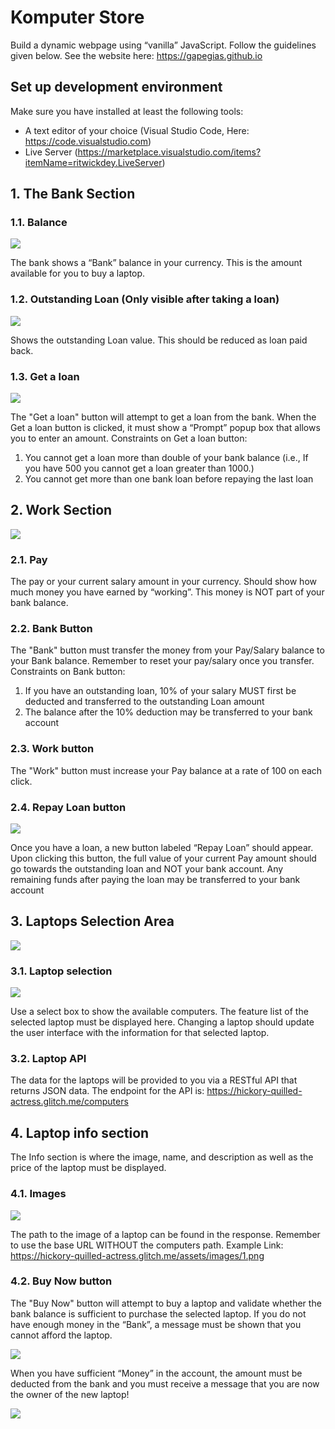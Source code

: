 # **Komputer Store**
Build a dynamic webpage using “vanilla” JavaScript. Follow the guidelines given below.
See the website here: https://gapegias.github.io
## **Set up development environment**
Make sure you have installed at least the following tools:
- A text editor of your choice (Visual Studio Code, Here: https://code.visualstudio.com)
- Live Server (https://marketplace.visualstudio.com/items?itemName=ritwickdey.LiveServer)
## **1. The Bank Section**
### **1.1. Balance**

<img src="/pictures/bank_section.PNG">

The bank shows a “Bank” balance in your currency. This is the amount available for you to buy a laptop.
### **1.2. Outstanding Loan (Only visible after taking a loan)**

<img src="/pictures/bank_section_after_a_loan.PNG">

Shows the outstanding Loan value. This should be reduced as loan paid back. 
### **1.3. Get a loan**

<img src="/pictures/bank_section_loan_prompt_window.PNG">

The "Get a loan" button will attempt to get a loan from the bank. When the Get a loan button is clicked, it must show a “Prompt” popup box that allows you to enter an amount.
Constraints on Get a loan button:
1. You cannot get a loan more than double of your bank balance (i.e., If you have 500 you cannot get a loan greater than 1000.)
2. You cannot get more than one bank loan before repaying the last loan
## **2. Work Section**

<img src="/pictures/work_section.PNG">

### **2.1. Pay**
The pay or your current salary amount in your currency. Should show how much money you have earned by “working”. This money is NOT part of your bank balance. 
### **2.2. Bank Button**
The "Bank" button must transfer the money from your Pay/Salary balance to your Bank balance. Remember to reset your pay/salary once you transfer.
Constraints on Bank button:
1. If you have an outstanding loan, 10% of your salary MUST first be deducted and transferred to the outstanding Loan amount
2. The balance after the 10% deduction may be transferred to your bank account
### **2.3. Work button**
The "Work" button must increase your Pay balance at a rate of 100 on each click.
### **2.4. Repay Loan button**

<img src="/pictures/work_section_after_a_loan.PNG">

Once you have a loan, a new button labeled “Repay Loan” should appear. Upon clicking this button, the full value of your current Pay amount should go towards the outstanding loan and NOT your bank account.
Any remaining funds after paying the loan may be transferred to your bank account
## **3. Laptops Selection Area**

<img src="/pictures/laptop_section.PNG">

### **3.1. Laptop selection**

<img src="/pictures/laptop_section_selectBox.PNG">

Use a select box to show the available computers. The feature list of the selected laptop must be displayed here. Changing a laptop should update the user interface with the information for that selected laptop.
### **3.2. Laptop API**
The data for the laptops will be provided to you via a RESTful API that returns JSON data.
The endpoint for the API is: https://hickory-quilled-actress.glitch.me/computers
## **4. Laptop info section**
The Info section is where the image, name, and description as well as the price of the laptop must be displayed.
### **4.1. Images**

<img src="/pictures/laptop_info_area.PNG">

The path to the image of a laptop can be found in the response. Remember to use the base URL WITHOUT the computers path.
Example Link: https://hickory-quilled-actress.glitch.me/assets/images/1.png
### **4.2. Buy Now button**
The "Buy Now" button will attempt to buy a laptop and validate whether the bank balance is sufficient to purchase the selected laptop.
If you do not have enough money in the “Bank”, a message must be shown that you cannot afford the laptop.

<img src="/pictures/laptop_info_area_deny_buy.PNG">

When you have sufficient “Money” in the account, the amount must be deducted from the bank and you must receive a message that you are now the owner of the new laptop!

<img src="/pictures/laptop_info_area_success_buy.PNG">
